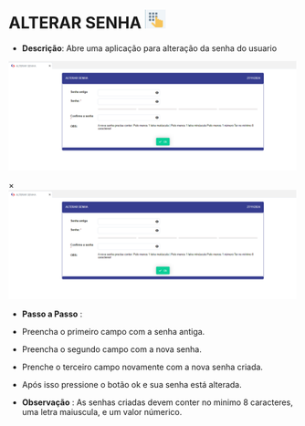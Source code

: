 # ALTERAR SENHA ![image.png](Alterarsenha.png)

- **Descrição**: Abre uma aplicação para alteração da senha do usuario 

    <label for="modal-toggle-5">
![image.png](alterasenha.png)
</label>
<input type="checkbox" id="modal-toggle-5" style="display:none;">
<div class="modal">
<label for="modal-toggle-5" class="close">&times;</label>
<img src="/SGD/alterasenha.png" alt="Imagem Ampliada">
</div>

- **Passo a Passo** : 
- Preencha o primeiro campo com a senha antiga.
- Preencha o segundo campo com a nova senha.
- Prenche o terceiro campo novamente com  a nova senha criada.
- Após isso pressione o botão ok e sua senha está alterada.

- **Observação**  : As senhas criadas devem conter no minimo 8 caracteres, uma letra maiuscula, e um valor númerico.